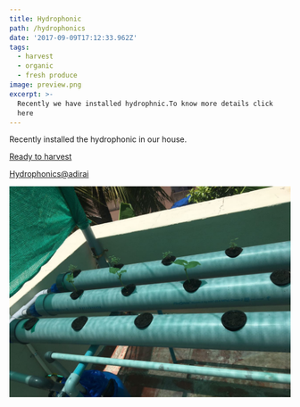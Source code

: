 ```yaml
---
title: Hydrophonic
path: /hydrophonics
date: '2017-09-09T17:12:33.962Z'
tags:
  - harvest
  - organic
  - fresh produce
image: preview.png
excerpt: >-
  Recently we have installed hydrophnic.To know more details click 
  here
---
```


Recently installed the hydrophonic in our house.

[Ready to harvest](https://youtu.be/4AKDuiKyVMo)

[Hydrophonics@adirai](https://www.facebook.com/mohammed.abubacker.94/videos/472036246504260/)












![Hydrophonic](./images/IMG-20170827-WA0011.jpg)
